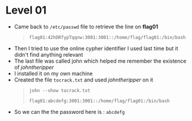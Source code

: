 <!DOCTYPE html>
<html>
<body>
	<h1>Level 01</h1>
	<ul>
		<li>Came back to <code>/etc/passwd</code> file to retrieve the line on <strong>flag01</strong>
			<blockquote>
				<p><code>flag01:42hDRfypTqqnw:3001:3001::/home/flag/flag01:/bin/bash</code></p>
			</blockquote>
		</li>
		<li>Then I tried to use the online cypher identifier I used last time but it didn&#39;t find anything relevant</li>
		<li>The last file was called john which helped me remember the existence of <em>johntheripper</em></li>
		<li>I installed it on my own machine</li>
		<li>Created the file <code>tocrack.txt</code> and used <em>johntheripper</em> on it
			<blockquote>
				<p><code>john --show tocrack.txt</code></p>
				<p><code>flag01:abcdefg:3001:3001::/home/flag/flag01:/bin/bash</code></p>
			</blockquote>
		</li>
		<li>So we can the the password here is : <code>abcdefg</code></li>
	</ul>
<body>
<html>
